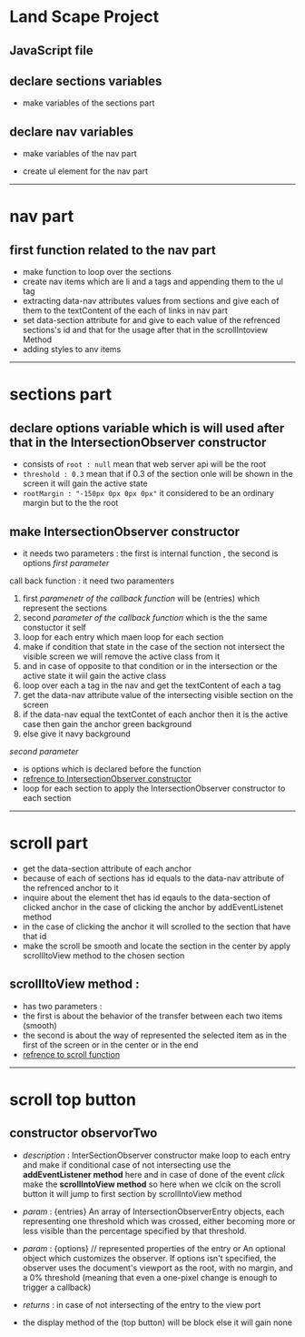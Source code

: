 
# Land Scape Project

## JavaScript file




 ## declare sections variables

 * make variables of the sections part
 
 ## declare  nav variables 
 * make variables of the nav part
 

 * create ul element for the nav part
 
 ----------------------------------------------------------------------------------------------------------------------------------------
 
 # nav part
 
 ## first function related to the nav part
 
 * make function to loop over the sections 
 * create nav items which are li and a tags and appending them to the ul tag
 * extracting data-nav attributes values from sections and give each of them to the textContent of the each of links in nav part
 * set data-section attribute for <a> and give to each value of the refrenced sections's id and that for the usage after that in the scrollIntoview Method
 * adding styles to anv items
 
 ----------------------------------------------------------------------------------------------------------------------------------------
 
 
 # sections part
 ## declare options variable which is will used after that in the IntersectionObserver constructor
 
 * consists of `root : null`   mean that web server api will be the root
 * `threshold : 0.3`   mean that if 0.3 of the section onle will be shown in the screen it will gain the active state
 * `rootMargin : "-150px 0px 0px 0px"`  it considered to be an ordinary margin but to the the root 
 
 ## make IntersectionObserver constructor

 * it needs two parameters : the first is internal function , the second is options
 *first parameter* 
 
  call back function : it need two paramenters
   1. first *paramenetr of the callback function* will be (entries) which represent the sections 
   2. second *parameter of the callback function* which is the the same constuctor it self
   3. loop for each entry which maen loop for each section
   4. make if condition that state in the case of the section not intersect the visible screen we will remove the active class from it
   5. and in case of opposite to that condition or in the intersection or the active state it wiil gain the active class
   6. loop over each a tag in the nav and get the textContent of each a tag
   7. get the data-nav attribute value of the intersecting visible section on the screen
   8. if the data-nav equal the textContet of each anchor then it is the active case then gain the anchor green background
   9. else give it navy background

 *second parameter* 
 * is options which is declared before the function
 * [refrence to IntersectionObserver constructor](https://www.youtube.com/watch?v=RxnV9Xcw914)
 * loop for each section to apply the IntersectionObserver constructor to each section
 
 ----------------------------------------------------------------------------------------------------------------------------------------
 
 # scroll part
 
 * get the data-section attribute of each anchor 
 * because of each of sections has id equals to the data-nav attribute of the refrenced anchor to it
 * inquire about the element thet has id eqauls to the data-section of clicked anchor in the case of clicking the anchor by addEventListenet method
 * in the case of clicking the anchor it will scrolled to the section that have that id
 * make the scroll be smooth and locate the section in the center by apply scrollItoView method to the chosen section
 
 
 ## scrollItoView method :
 * has two parameters :
 * the first is about the behavior of the transfer between each two items (smooth)
 * the second is about the way of represented the selected item as in the first of the screen or in the center or in the end
 * [refrence to scroll function](https://www.youtube.com/watch?v=23JQzsz9BlY)
  
  ----------------------------------------------------------------------------------------------------------------------------------------
  
 # scroll top button
 
 ## constructor observorTwo
 
 * *description* : InterSectionObserver constructor make loop to each entry 
   and make if conditional case of not intersecting  use the **addEventListener method** here and in case of done of the event *click* 
   make the **scrollIntoView method** so here when we clcik on the scroll button it will jump to first section by scrollIntoView method
  
 * *param* : {entries} An array of IntersectionObserverEntry objects, 
 each representing one threshold which was crossed, either becoming more or less visible than the percentage specified by that threshold.
 
 * *param* : {options}  // represented properties of the entry
 or An optional object which customizes the observer. If options isn't specified, the observer uses the document's viewport as the root,
 with no margin, and a 0% threshold (meaning that even a one-pixel change is enough to trigger a callback)
 
 * *returns* : in case of not intersecting of the entry to the view port 
 * the display method of the (top button) will be block else it will gain  none  
 
 



  


